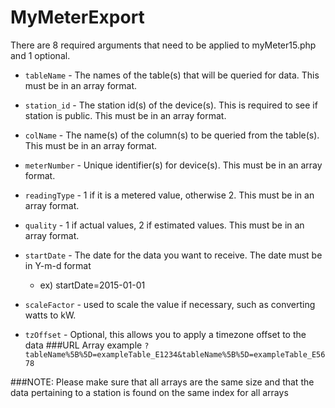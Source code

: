 # MyMeterExport

There are 8 required arguments that need to be applied to myMeter15.php and 1 optional.

 * `tableName` - The names of the table(s) that will be queried for data. This must be in an array format.
 	
 * `station_id` - The station id(s) of the device(s). This is required to see if station is public. This must be in an array format.
 * `colName` - The name(s) of the column(s) to be queried from the table(s). This must be in an array format.
 * `meterNumber` - Unique identifier(s) for device(s). This must be in an array format.
 * `readingType` - 1 if it is a metered value, otherwise 2. This must be in an array format.
 * `quality` - 1 if actual values, 2 if estimated values.  This must be in an array format.
 * `startDate` - The date for the data you want to receive. The date must be in Y-m-d format
 	- ex) startDate=2015-01-01
 * `scaleFactor` - used to scale the value if necessary, such as converting watts to kW. 
 * `tzOffset` - Optional, this allows you to apply a timezone offset to the data
 ###URL Array example
  `?tableName%5B%5D=exampleTable_E1234&tableName%5B%5D=exampleTable_E5678`
 
 ###NOTE:
 Please make sure that all arrays are the same size and that the data pertaining to a station is found on the same index for all arrays
